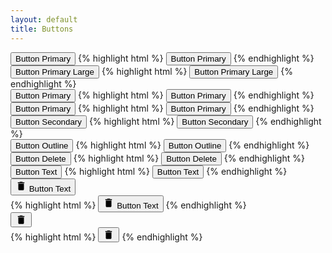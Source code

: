 ```yaml
---
layout: default
title: Buttons
---
```

<button href="#" class="dp__btn dp__btn-pri">Button Primary</button>
{% highlight html %}
<button href="#" class="dp__btn dp__btn-pri">Button Primary</button>
{% endhighlight %}
\
<button href="#" class="dp__btn dp__btn-pri dp__btn-large">Button Primary Large</button>
{% highlight html %}
<button href="#" class="dp__btn dp__btn-pri dp__btn-large">Button Primary Large</button>
{% endhighlight %}
\
<button href="#" class="dp__btn dp__btn-pri">Button Primary</button>
{% highlight html %}
<button href="#" class="dp__btn dp__btn-pri">Button Primary</button>
{% endhighlight %}
\
<button href="#" class="dp__btn dp__btn-pri">Button Primary</button>
{% highlight html %}
<button href="#" class="dp__btn dp__btn-pri">Button Primary</button>
{% endhighlight %}
\
<button href="#" class="dp__btn dp__btn-sec">Button Secondary</button>
{% highlight html %}
<button href="#" class="dp__btn dp__btn-sec">Button Secondary</button>
{% endhighlight %}
\
<button href="#" class="dp__btn dp__btn-outline">Button Outline</button>
{% highlight html %}
<button href="#" class="dp__btn dp__btn-outline">Button Outline</button>
{% endhighlight %}
\
<button href="#" class="dp__btn dp__btn-delete">Button Delete</button>
{% highlight html %}
<button href="#" class="dp__btn dp__btn-delete">Button Delete</button>
{% endhighlight %}
\
<button href="#" class="dp__btn dp__btn-text">Button Text</button>
{% highlight html %}
<button href="#" class="dp__btn dp__btn-text">Button Text</button>
{% endhighlight %}
\
<button href="#" class="dp__btn dp__btn-icon">
    <svg xmlns="http://www.w3.org/2000/svg" height="18px" viewBox="0 0 24 24" width="18px" fill="#000000"><path d="M0 0h24v24H0z" fill="none"/><path d="M6 19c0 1.1.9 2 2 2h8c1.1 0 2-.9 2-2V7H6v12zM19 4h-3.5l-1-1h-5l-1 1H5v2h14V4z"/></svg>
    Button Text</button>    
{% highlight html %}
<button href="#" class="dp__btn dp__btn-icon">
    <svg xmlns="http://www.w3.org/2000/svg" height="18px" viewBox="0 0 24 24" width="18px" fill="currentColor"><path d="M0 0h24v24H0z" fill="none"/><path d="M6 19c0 1.1.9 2 2 2h8c1.1 0 2-.9 2-2V7H6v12zM19 4h-3.5l-1-1h-5l-1 1H5v2h14V4z"/></svg>
    Button Text</button>
{% endhighlight %}
\
<button href="#" class="dp__btn dp__btn-icon">
    <svg xmlns="http://www.w3.org/2000/svg" height="18px" viewBox="0 0 24 24" width="18px" fill="currentColor"><path d="M0 0h24v24H0z" fill="none"/><path d="M6 19c0 1.1.9 2 2 2h8c1.1 0 2-.9 2-2V7H6v12zM19 4h-3.5l-1-1h-5l-1 1H5v2h14V4z"/></svg>
    </button>    
{% highlight html %}
<button href="#" class="dp__btn dp__btn-icon">
    <svg xmlns="http://www.w3.org/2000/svg" height="18px" viewBox="0 0 24 24" width="18px" fill="currentColor"><path d="M0 0h24v24H0z" fill="none"/><path d="M6 19c0 1.1.9 2 2 2h8c1.1 0 2-.9 2-2V7H6v12zM19 4h-3.5l-1-1h-5l-1 1H5v2h14V4z"/></svg>
    </button>
{% endhighlight %}